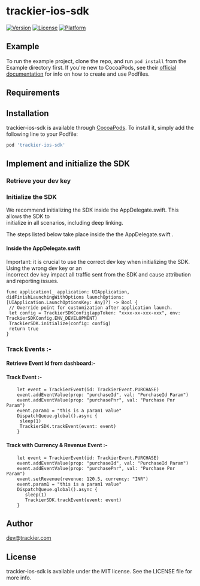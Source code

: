 # trackier-ios-sdk

[![Version](https://img.shields.io/cocoapods/v/trackier-ios-sdk.svg?style=flat)](https://cocoapods.org/pods/trackier-ios-sdk)
[![License](https://img.shields.io/cocoapods/l/trackier-ios-sdk.svg?style=flat)](https://cocoapods.org/pods/trackier-ios-sdk)
[![Platform](https://img.shields.io/cocoapods/p/trackier-ios-sdk.svg?style=flat)](https://cocoapods.org/pods/trackier-ios-sdk)

## Example

To run the example project, clone the repo, and run `pod install` from the Example directory first.
If you're new to CocoaPods, see their [official documentation](https://guides.cocoapods.org/using/using-cocoapods) for info on how to create and use Podfiles.

## Requirements

## Installation

trackier-ios-sdk is available through [CocoaPods](https://cocoapods.org). To install
it, simply add the following line to your Podfile:

```ruby
pod 'trackier-ios-sdk'
```

## Implement and initialize the SDK
 
### Retrieve your dev key
 
### Initialize the SDK
  
   We recommend initializing the SDK inside the AppDelegate.swift. This allows the SDK to  
   initialize in all scenarios, including deep linking.
 
  The steps listed below take place inside the the AppDelegate.swift .
 
#### Inside the AppDelegate.swift 
 
   Important: it is crucial to use the correct dev key when initializing the SDK. Using the wrong dev key or an     
   incorrect dev key impact all traffic sent from the SDK and cause attribution and reporting issues.
 
    func application(_ application: UIApplication, didFinishLaunchingWithOptions launchOptions: [UIApplication.LaunchOptionsKey: Any]?) -> Bool {
     // Override point for customization after application launch.
     let config = TrackierSDKConfig(appToken: "xxxx-xx-xxx-xxx", env: TrackierSDKConfig.ENV_DEVELOPMENT)
     TrackierSDK.initialize(config: config)
     return true
    }
 
### Track Events :-
 
#### Retrieve Event Id from dashboard:-
 
 
 
 
#### Track Event :-
   
```
    let event = TrackierEvent(id: TrackierEvent.PURCHASE)
    event.addEventValue(prop: "purchaseId", val: "PurchaseId Param")
    event.addEventValue(prop: "purchasePnr", val: "Purchase Pnr Param")
    event.param1 = "this is a param1 value"
    DispatchQueue.global().async {
     sleep(1)
     TrackierSDK.trackEvent(event: event)
    }
``` 
 
#### Track with Currency & Revenue Event :-
 
```  
    let event = TrackierEvent(id: TrackierEvent.PURCHASE)
    event.addEventValue(prop: "purchaseId", val: "PurchaseId Param")
    event.addEventValue(prop: "purchasePnr", val: "Purchase Pnr Param")
    event.setRevenue(revenue: 120.5, currency: "INR")
    event.param1 = "this is a param1 value"
    DispatchQueue.global().async {
       sleep(1)
       TrackierSDK.trackEvent(event: event)
    }

```

## Author

dev@trackier.com

## License

trackier-ios-sdk is available under the MIT license. See the LICENSE file for more info.
